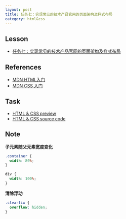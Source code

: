```yaml
---
layout: post
title: 任务七：实现常见的技术产品官网的页面架构及样式布局
category: html&css
---
```


## Lesson

* [任务七：实现常见的技术产品官网的页面架构及样式布局](http://ife.baidu.com/course/detail/id/96)

## References

* [MDN HTML入门](https://developer.mozilla.org/zh-CN/docs/Web/Guide/HTML/Introduction)
* [MDN CSS 入门](https://developer.mozilla.org/zh-CN/docs/Web/Guide/CSS/Getting_started)


## Task

* [HTML & CSS preview](http://iymx.coding.me/ife/html/task07/index.html)
* [HTML & CSS source code](https://github.com/yangmaoxin/ife/blob/master/codes/html%26css/task07/index.html)

## Note

**子元素随父元素宽度变化**

```css
.container {
  width: 80%;
}

div {
  width: 100%;
}
```

**清除浮动**

```css
.clearfix {
  overflow: hidden;
}
```

